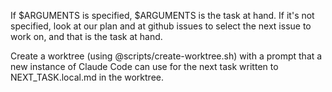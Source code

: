 If $ARGUMENTS is specified, $ARGUMENTS is the task at hand.  If it's not specified, look at our plan and at github issues to select the next issue to work on, and that is the task at hand.

Create a worktree (using @scripts/create-worktree.sh) with a prompt that a new instance of Claude Code can use for the next task written to NEXT_TASK.local.md in the worktree.